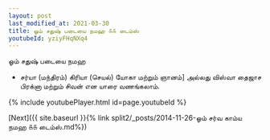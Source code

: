 ```yaml
---
layout: post
last_modified_at: 2021-03-30
title: ஓம் சதுஷ் படையை நமஹ ௧௧ டைம்ஸ்
youtubeId: yziyFHqNXq4
---
```

 
 
 ஓம் சதுஷ் படையை நமஹ  
 
 -  சர்யா (மந்திரம்) கிரியா (செயல்) யோகா மற்றும் ஞானம்] அல்லது விஸ்வா தைஜாச பிரக்னா மற்றும் சிவன் என யாரை வணங்கலாம். 
 
  
 
  
 
 
 
 
 
 


{% include youtubePlayer.html id=page.youtubeId %}
 
[Next]({{ site.baseurl }}{% link  split2/_posts/2014-11-26-ஓம் சர்வ காம்ய நமஹ ௧௧ டைம்ஸ்.md%})
 
